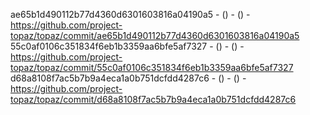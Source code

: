 ae65b1d490112b77d4360d6301603816a04190a5 -  () -  () - https://github.com/project-topaz/topaz/commit/ae65b1d490112b77d4360d6301603816a04190a5
55c0af0106c351834f6eb1b3359aa6bfe5af7327 -  () -  () - https://github.com/project-topaz/topaz/commit/55c0af0106c351834f6eb1b3359aa6bfe5af7327
d68a8108f7ac5b7b9a4eca1a0b751dcfdd4287c6 -  () -  () - https://github.com/project-topaz/topaz/commit/d68a8108f7ac5b7b9a4eca1a0b751dcfdd4287c6

